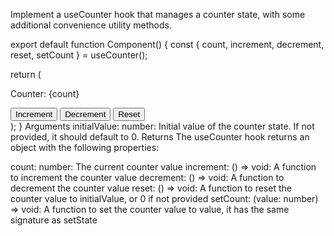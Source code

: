 Implement a useCounter hook that manages a counter state, with some additional convenience utility methods.

export default function Component() {
  const { count, increment, decrement, reset, setCount } = useCounter();

  return (
    <div>
      <p>Counter: {count}</p>
      <button onClick={increment}>Increment</button>
      <button onClick={decrement}>Decrement</button>
      <button onClick={reset}>Reset</button>
    </div>
  );
}
Arguments
initialValue: number: Initial value of the counter state. If not provided, it should default to 0.
Returns
The useCounter hook returns an object with the following properties:

count: number: The current counter value
increment: () => void: A function to increment the counter value
decrement: () => void: A function to decrement the counter value
reset: () => void: A function to reset the counter value to initialValue, or 0 if not provided
setCount: (value: number) => void: A function to set the counter value to value, it has the same signature as setState